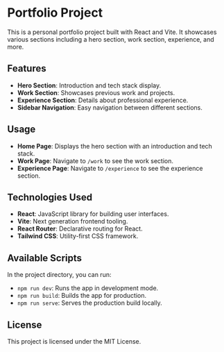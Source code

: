 # Portfolio Project

This is a personal portfolio project built with React and Vite. It showcases various sections including a hero section, work section, experience, and more.

## Features

- **Hero Section**: Introduction and tech stack display.
- **Work Section**: Showcases previous work and projects.
- **Experience Section**: Details about professional experience.
- **Sidebar Navigation**: Easy navigation between different sections.


## Usage

- **Home Page**: Displays the hero section with an introduction and tech stack.
- **Work Page**: Navigate to `/work` to see the work section.
- **Experience Page**: Navigate to `/experience` to see the experience section.

## Technologies Used

- **React**: JavaScript library for building user interfaces.
- **Vite**: Next generation frontend tooling.
- **React Router**: Declarative routing for React.
- **Tailwind CSS**: Utility-first CSS framework.

## Available Scripts

In the project directory, you can run:

- `npm run dev`: Runs the app in development mode.
- `npm run build`: Builds the app for production.
- `npm run serve`: Serves the production build locally.

## License

This project is licensed under the MIT License.
